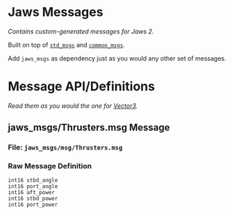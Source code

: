 # Jaws Messages

*Contains custom-generated messages for Jaws 2.*

Built on top of [`std_msgs`](http://wiki.ros.org/std_msgs) and [`common_msgs`](http://wiki.ros.org/common_msgs).

Add `jaws_msgs` as dependency just as you would any other set of messages.

# Message API/Definitions

*Read them as you would the one for [Vector3](http://docs.ros.org/api/geometry_msgs/html/msg/Vector3.html).*

## jaws_msgs/Thrusters.msg Message

### File: `jaws_msgs/msg/Thrusters.msg`

### Raw Message Definition

    int16 stbd_angle
    int16 port_angle
    int16 aft_power
    int16 stbd_power
    int16 port_power

